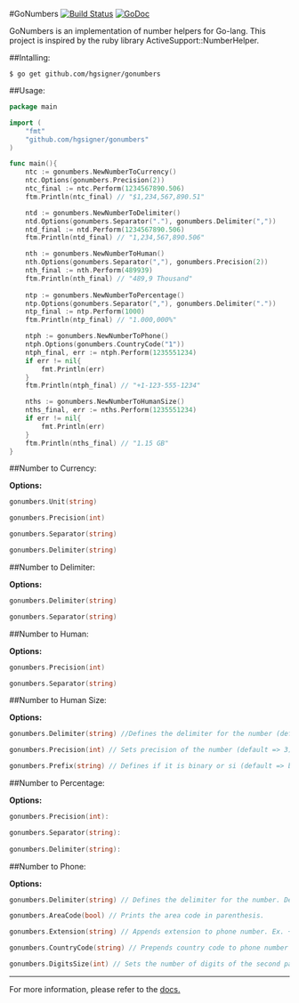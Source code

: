 #GoNumbers [![Build Status](https://travis-ci.org/hgsigner/gonumbers.svg?branch=master)](https://travis-ci.org/hgsigner/gonumbers) [![GoDoc](https://godoc.org/github.com/hgsigner/gonumbers?status.svg)](https://godoc.org/github.com/hgsigner/gonumbers)

GoNumbers is an implementation of number helpers for Go-lang. This project is inspired by the ruby library ActiveSupport::NumberHelper.

##Intalling:

```
$ go get github.com/hgsigner/gonumbers
```

##Usage:

```go
package main

import (
	"fmt"
	"github.com/hgsigner/gonumbers"
)

func main(){
	ntc := gonumbers.NewNumberToCurrency()
	ntc.Options(gonumbers.Precision(2))
	ntc_final := ntc.Perform(1234567890.506)
	ftm.Println(ntc_final) // "$1,234,567,890.51"

	ntd := gonumbers.NewNumberToDelimiter()
	ntd.Options(gonumbers.Separator("."), gonumbers.Delimiter(","))
	ntd_final := ntd.Perform(1234567890.506)
	ftm.Println(ntd_final) // "1,234,567,890.506"

	nth := gonumbers.NewNumberToHuman()
	nth.Options(gonumbers.Separator(","), gonumbers.Precision(2))
	nth_final := nth.Perform(489939)
	ftm.Println(nth_final) // "489,9 Thousand"
	
	ntp := gonumbers.NewNumberToPercentage()
	ntp.Options(gonumbers.Separator(","), gonumbers.Delimiter("."))
	ntp_final := ntp.Perform(1000)
	ftm.Println(ntp_final) // "1.000,000%"

	ntph := gonumbers.NewNumberToPhone()
	ntph.Options(gonumbers.CountryCode("1"))
	ntph_final, err := ntph.Perform(1235551234)
	if err != nil{
		fmt.Println(err)
	}
	ftm.Println(ntph_final) // "+1-123-555-1234"

	nths := gonumbers.NewNumberToHumanSize()
	nths_final, err := nths.Perform(1235551234)
	if err != nil{
		fmt.Println(err)
	}
	ftm.Println(nths_final) // "1.15 GB"
}
```

##Number to Currency:

**Options:**

```go
gonumbers.Unit(string) 

gonumbers.Precision(int) 

gonumbers.Separator(string) 

gonumbers.Delimiter(string) 
```

##Number to Delimiter:

**Options:**

```go
gonumbers.Delimiter(string)

gonumbers.Separator(string) 
```

##Number to Human:

**Options:**

```go
gonumbers.Precision(int) 

gonumbers.Separator(string) 
```

##Number to Human Size:

**Options:**

```go
gonumbers.Delimiter(string) //Defines the delimiter for the number (default => ".")

gonumbers.Precision(int) // Sets precision of the number (default => 3).

gonumbers.Prefix(string) // Defines if it is binary or si (default => binary)
```

##Number to Percentage:

**Options:**

```go
gonumbers.Precision(int):

gonumbers.Separator(string):
 
gonumbers.Delimiter(string):
```

##Number to Phone:

**Options:**

```go
gonumbers.Delimiter(string) // Defines the delimiter for the number. Default is "-"

gonumbers.AreaCode(bool) // Prints the area code in parenthesis.

gonumbers.Extension(string) // Appends extension to phone number. Ex. +1(123) 555-6789 x 4545

gonumbers.CountryCode(string) // Prepends country code to phone number (ex. +1)

gonumbers.DigitsSize(int) // Sets the number of digits of the second part of the phone (digits_count:5). Ex. 1234555556789 => 1234-55555-6789
```

- - -
For more information, please refer to the [docs.](https://godoc.org/github.com/hgsigner/gonumbers)